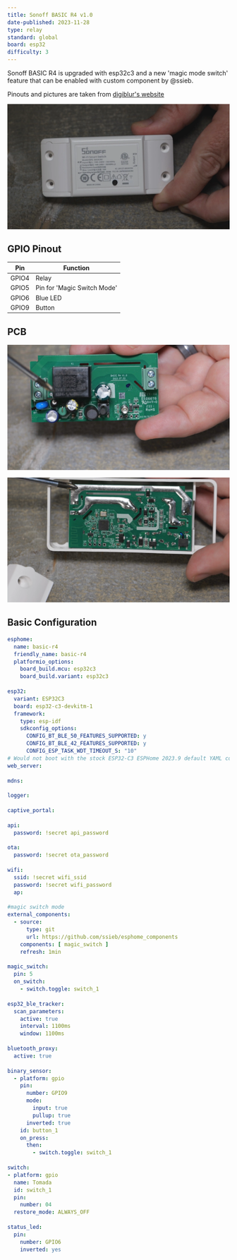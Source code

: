 ```yaml
---
title: Sonoff BASIC R4 v1.0
date-published: 2023-11-28
type: relay
standard: global
board: esp32
difficulty: 3
---
```


Sonoff BASIC R4 is upgraded with esp32c3 and a new 'magic mode switch' feature that can be enabled with custom component by @ssieb.

Pinouts and pictures are taken from [digiblur's website](https://digiblur.com/wiki/devices/relays/sonoff-basic-r4/)

![alt text](sonoff_basic_r4.webp "Sonoff BASIC R4")

## GPIO Pinout

| Pin    | Function                           |
| ------ | ---------------------------------- |
| GPIO4  | Relay |
| GPIO5 | Pin for 'Magic Switch Mode'          |
| GPIO6 | Blue LED   |
| GPIO9  | Button      |

## PCB

![alt text](sonoff_basic_r4_pcb.webp "Sonoff BASIC R4 PCB")

![alt text](sonoff_basic_r4_pcb_rear.webp "Sonoff BASIC R4 PCB rear")

## Basic Configuration

```yaml
esphome:
  name: basic-r4
  friendly_name: basic-r4
  platformio_options:
    board_build.mcu: esp32c3
    board_build.variant: esp32c3

esp32:
  variant: ESP32C3
  board: esp32-c3-devkitm-1
  framework:
    type: esp-idf
    sdkconfig_options:
      CONFIG_BT_BLE_50_FEATURES_SUPPORTED: y
      CONFIG_BT_BLE_42_FEATURES_SUPPORTED: y
      CONFIG_ESP_TASK_WDT_TIMEOUT_S: "10"
# Would not boot with the stock ESP32-C3 ESPHome 2023.9 default YAML config until I added/change the settings above for ESP32C3
web_server:

mdns:

logger:
  
captive_portal:
  
api:
  password: !secret api_password

ota:
  password: !secret ota_password

wifi:
  ssid: !secret wifi_ssid
  password: !secret wifi_password
  ap:

#magic switch mode
external_components:
  - source:
      type: git
      url: https://github.com/ssieb/esphome_components
    components: [ magic_switch ]
    refresh: 1min

magic_switch:
  pin: 5
  on_switch:
    - switch.toggle: switch_1

esp32_ble_tracker:
  scan_parameters:
    active: true
    interval: 1100ms
    window: 1100ms

bluetooth_proxy:
  active: true

binary_sensor:
  - platform: gpio
    pin:
      number: GPIO9
      mode:
        input: true
        pullup: true
      inverted: true
    id: button_1
    on_press:
      then:
        - switch.toggle: switch_1

switch:
- platform: gpio
  name: Tomada
  id: switch_1
  pin:
    number: 04
  restore_mode: ALWAYS_OFF

status_led:
  pin:
    number: GPIO6
    inverted: yes

```
